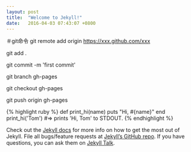 ```yaml
---
layout: post
title:  "Welcome to Jekyll!"
date:   2016-04-03 07:43:07 +0800
---
```

＃git命令
git remote add origin https://xxx.github.com/xxx

git add .

git commit -m 'first commit'

git branch gh-pages

git checkout gh-pages

git push origin gh-pages


{% highlight ruby %}
def print_hi(name)
  puts "Hi, #{name}"
end
print_hi('Tom')
#=> prints 'Hi, Tom' to STDOUT.
{% endhighlight %}

Check out the [Jekyll docs][jekyll-docs] for more info on how to get the most out of Jekyll. File all bugs/feature requests at [Jekyll’s GitHub repo][jekyll-gh]. If you have questions, you can ask them on [Jekyll Talk][jekyll-talk].

[jekyll-docs]: http://jekyllrb.com/docs/home
[jekyll-gh]:   https://github.com/jekyll/jekyll
[jekyll-talk]: https://talk.jekyllrb.com/
